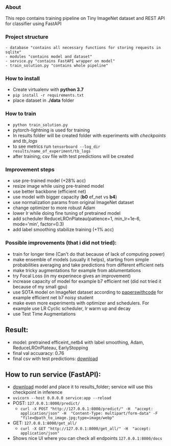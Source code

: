 ### About
This repo contains training pipeline on Tiny ImageNet dataset and REST API for classifier using FastAPI

### Project structure
```
- database "contains all necessary functions for storing requests in sqlite"
- modules "contains model and dataset"
- service.py "contains FastAPI wrapper on model"
- train_solution.py "contains whole pipeline"
```
### How to install
- Create virtualenv with **python 3.7**
- `pip install -r requirements.txt`
- place dataset in **./data** folder

### How to train
- `python train_solution.py`
- pytorch-lightning is used for training
- In results folder will be created folder with experiments with *checkpoints* and *tb_logs*
- to see metrics run `tensorboard --log_dir results/name_of_experiment/tb_logs`
- after training; csv file with test predictions will be created

### Improvement steps
- use pre-trained model (+28% acc)
- resize image while using pre-trained model
- use better backbone (efficient net) 
- use model with bigger capacity (**b0** ef_net vs **b4**)
- use normalization params from original ImageNet dataset
- change optimizer to more robust Adam
- lower lr while doing fine tuning of pretrained model
- add scheduler ReduceLROnPlateau(patience=1, min_lr=1e-6, mode='min', factor=0.3)
- add label smoothing stabilize training (+1% acc)


### Possible improvements (that i did not tried):
- train for longer time (Can't do that because of lack of computing power)
- make ensemble of models (usually it helps), starting from simple probabilities averaging and take predictions from different efficient nets
- make tricky augmentations for example from ablumentations
- try Focal Loss (in my experinece gives an improvement)
- increase capacity of model for example b7 efficient net (did not tried it because of my small gpu)
- use SOTA model on ImageNet dataset according to [paperswithcode](https://paperswithcode.com/sota/image-classification-on-imagenet) for example efficient net b7  noisy student
- make even more experiments with optimizer and schedulers. For example use LR Cyclic scheduler, lr warm up and decay
- use Test Time Augmentations


## Result:
- model: pretrained efficeint_netb4 with label smoothing, Adam, ReduceLROnPlateau, EarlyStopping
- final val accuaracy: 0.76
- final csv with test predictions: [download](https://drive.google.com/file/d/1klFWpRssLdTUMe6KfApWZQhw-_PdtBRR/view?usp=sharing)


## How to run service (FastAPI):
- [download](https://drive.google.com/drive/folders/1jWtrVRMjFbKbSpfZkkI6GjysPnCbh8j4?usp=sharing) model and place it to results_folder;  service will use this checkpoint in inference
- `uvicorn --host 0.0.0.0 service:app --reload`
- POST: `127.0.0.1:8000/predict/` 
    - `curl -X POST "http://127.0.0.1:8000/predict/" -H  "accept: application/json" -H  "Content-Type: multipart/form-data" -F "file=@path_to_image.jpg;type=image/webp"`
- GET: `127.0.0.1:8000/get_all/`
    - `curl -X GET "http://127.0.0.1:8000/get_all/" -H  "accept: application/json"`
- Shows nice UI where you can check all endpoints `127.0.0.1:8000/docs`
